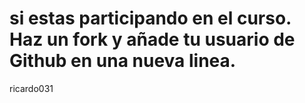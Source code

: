 # si estas participando en el curso. Haz un fork y añade tu usuario de Github en una nueva linea.
ricardo031